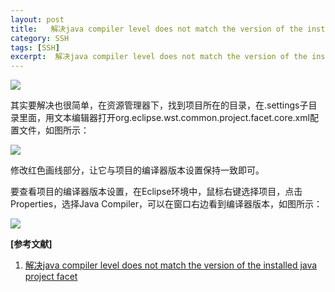 ```yaml
---
layout: post
title:   解决java compiler level does not match the version of the installed java project facet 
category: SSH
tags: [SSH]
excerpt:  解决java compiler level does not match the version of the installed java project facet
---
```


![](http://www.nangongyibin.com/assets/images/Java/44.jpg)


其实要解决也很简单，在资源管理器下，找到项目所在的目录，在.settings子目录里面，用文本编辑器打开org.eclipse.wst.common.project.facet.core.xml配置文件，如图所示：

![](http://www.nangongyibin.com/assets/images/Java/45.jpg)

修改红色画线部分，让它与项目的编译器版本设置保持一致即可。

要查看项目的编译器版本设置，在Eclipse环境中，鼠标右键选择项目，点击Properties，选择Java Compiler，可以在窗口右边看到编译器版本，如图所示：

![](http://www.nangongyibin.com/assets/images/Java/46.jpg)

**[参考文献]**

1. [解决java compiler level does not match the version of the installed java project facet](https://blog.csdn.net/chszs/article/details/8125828 "解决java compiler level does not match the version of the installed java project facet")



